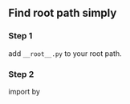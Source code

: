## Find root path simply

### Step 1

add `__root__.py` to your root path.

### Step 2

import by 


